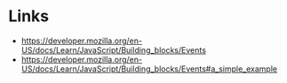 # Links
- https://developer.mozilla.org/en-US/docs/Learn/JavaScript/Building_blocks/Events 
- https://developer.mozilla.org/en-US/docs/Learn/JavaScript/Building_blocks/Events#a_simple_example 


<!-- Assignment - MDN Introduction to Events and work through it's Simple Example DOM Events tutorial. Read:
What is An Event
Using addEventListener()
Other event listener mechanism
Event objects
Preventing default behavior
Event bubbling -->